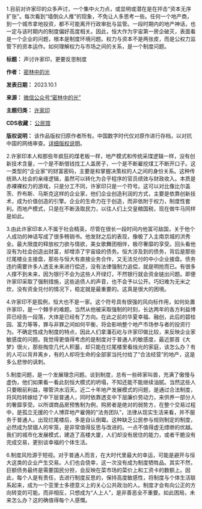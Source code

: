 1.目前对许家印的众多声讨，一个集中火力点，或显明或潜在是在抨击“资本无序扩张”。每次看到“墙倒众人推”的现象，不免让人多思考一些。任何一个地产商，到一个城市拿地投资，都不可能离开行政审批与监管。一段时期内的地产神话，也一定与该时期内的制度偏好高度相关。因此，恒大作为宇宙第一房企破灭，表面看是一个企业的问题，根本是制度环境问题。权力与资本不是两张皮，而是公权力监管下的资本运作。如何理解权力与市场之间的关系，是一个制度问题。




**标题：** 声讨许家印，更要反思制度  

**作者：** [密林中的光](https://chinadigitaltimes.net/space/密林中的光)  

**发表日期：** 2023.10.1  

**来源：** [微信公众号“密林中的光”](https://chinadigitaltimes.net/chinese/feed)  

**主题归类：** [许家印](https://chinadigitaltimes.net/space/许家印)  

**CDS收藏：** [公民馆](https://chinadigitaltimes.net/space/%E5%85%AC%E6%B0%91%E9%A6%86)  

**版权说明：** 该作品版权归原作者所有。中国数字时代仅对原作进行存档，以对抗中国的网络审查。[详细版权说明](https://chinadigitaltimes.net/chinese/copyright)。


2.许家印本人和那些年疯狂的煤老板一样，地产模式和传统采煤逻辑一样，没有创新技术含量，一个是不断借钱找工人盖房子，一个是不断雇挖煤工不断开口子。这一类型的“企业家”的财富密码，主要是和掌握决策权的人之间的身份关系。这种传统熟人社会的亲缘逻辑，虽然可以转化为合乎程序的官员绩效与财政收入。本质是赤裸裸权力的游戏，只是分工不同，许家印只是一个符号。这可以对比像比尔盖茨、乔布斯、马斯克这样的企业家，他们企业创造利润的方式，主要是依靠创新技术，成为价值创造的引擎。企业的生命力在于创造，而非依附于权力，制度性套利。而地产模式，只是在不断汲取民力，以往人们上交皇粮国税，现在做牛马同样是如此。


3.由此许家印本人不属于社会精英，尽管在很长一段时间内他富可敌国，关于他个人成功的神话写成了很多畅销书。他发财之后的表现，像极了入主南京城的洪秀全。最大限度的释放权力欲与情欲，美女歌舞团相伴，极尽奢靡的享受。回头看他没有为社会创造出财富，却增添了宇宙级的债务。恒大涉及到的债务，背后是那些烂尾楼业主接盘，那些与恒大有直接业务合作，又无法兑付的中小企业接盘。债务违约需要许多人透支未来进行偿还，没有法律强制力追偿，就是明抢而已。有很多人撑不到未来，因为银行不会为这些人开绿灯，不然银行就会资金链出问题。即便许家印采取了强制措施，这些追债人的声音，也不会予以公开。巧妇难为无米之炊，没有资金兑付的情况下，稳定就是最重要的。这真是很大的困境。


4.许家印不是孤例，恒大也不是一家。这个符号具有很强的风向标作用，如何处置许家印，是一个棘手的难题。当然从他被采取强制的时刻，长达两年的各方利益博弈已经告一段落，大体是已经有了方向。在此之前的华夏幸福、融创，此后的碧桂园、富力等等，罪与非罪之间如何平衡，将会影响整个地产市场参与者的投资行为。不确定性成为制度的特点，因此人们拿潘石屹与许家印做比较，来反映企业家敏感度的问题。我觉得更值得考虑的是制度对于普通人的敏感度，最近那首《大梦》很火，那些掏空几代人积蓄，却只能在烂尾楼里看烛光的家庭，该怎么办？有的人可以背井离乡，有的人却将生命的全部家当托付给了“合法经营”的地产，这是多么悲惨的讽刺。


5.制度问题，是一个发展理念问题。谈到制度，总有一些砖家叫兽，充满了傲慢与虚伪，他们如果看一看此刻恒大模式的坍塌，不知还能不能继续油腻。当然这些人只要眼前利益，哪管洪水滔天。近二十年地产发展模式的问题，是通过合法制度，将风险转嫁给了中下层普通人，同时依靠透支中下层廉价劳动力，来供养一部分人的奢靡享受。以所谓商品房预售制为例，购房者是绝对的弱势方，在整个交易过程中，是孤立无援的个人博弈地产雇佣的“法务团队”，法律从现实生活来看，并不服务于普通人。出现烂尾楼后，多是自认倒霉。这种缺乏公民参与规则制定的制度，必然成为禁锢人的牢笼，是非常值得反思与改进的。一点不值得虚无缥缈的优越。我们的城市化发展模式，建造了高楼大厦，人们却没有居住的能力，或者干脆没有完成交易，更别谈幸福的个体生活。


6.制度风险源于短视。对于普通人而言，在大时代里最大的幸运，可能是避开与恒大这类的企业产生交易。人们也会侥幸，这一次没有成为制度牺牲品。其实不然，巨额债务最终是需要国民分担，会反映在菜市场的菜价上和工资卡的数额上。因此，每个人是有责任，去进行制度反思的，保持高度敏感性，将制度与个体生活联系起来，成为一个亚里士多德意义上的关心公共政治的人。制度才会有向公正的方向转变的可能。而非相反，只想成为“人上人”，是非善恶全不重要。如此困局，未来怎么办？这的确值得每个人感慨。

